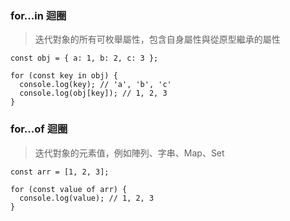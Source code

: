 
### for...in 迴圈

> 迭代對象的所有可枚舉屬性，包含自身屬性與從原型繼承的屬性

```JS
const obj = { a: 1, b: 2, c: 3 };

for (const key in obj) {
  console.log(key); // 'a', 'b', 'c'
  console.log(obj[key]); // 1, 2, 3
}
```


### for...of 迴圈

> 迭代對象的元素值，例如陣列、字串、Map、Set

```JS
const arr = [1, 2, 3];

for (const value of arr) {
  console.log(value); // 1, 2, 3
}
```
